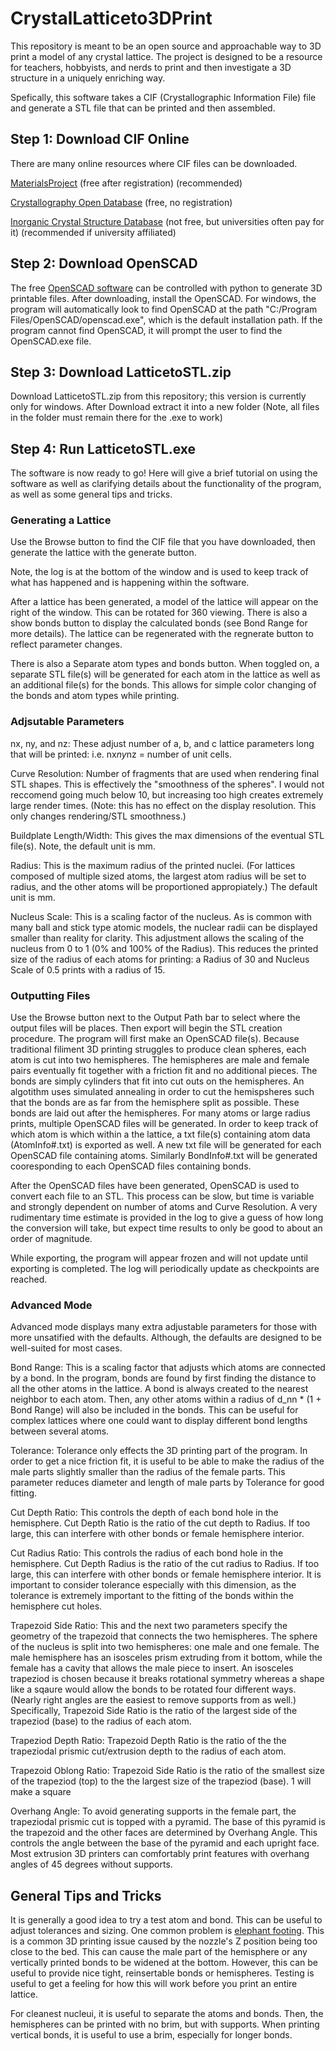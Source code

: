 # CrystalLatticeto3DPrint
This repository is meant to be an open source and approachable way to 3D print a model of any crystal lattice. The project is designed to be a resource for teachers, hobbyists, and nerds to print and then investigate a 3D structure in a uniquely enriching way.

Spefically, this software takes a CIF (Crystallographic Information File) file and generate a STL file that can be printed and then assembled.

## Step 1: Download CIF Online
There are many online resources where CIF files can be downloaded.

[MaterialsProject](https://materialsproject.org/) (free after registration) (recommended)

[Crystallography Open Database](http://crystallography.net/cod/) (free, no registration)

[Inorganic Crystal Structure Database](https://icsd.fiz-karlsruhe.de/) (not free, but universities often pay for it) (recommended if university affiliated)


## Step 2: Download OpenSCAD
The free [OpenSCAD software](https://openscad.org/) can be controlled with python to generate 3D printable files. After downloading, install the OpenSCAD. For windows, the program will automatically look to find OpenSCAD at the path "C:/Program Files/OpenSCAD/openscad.exe", which is the default installation path. If the program cannot find OpenSCAD, it will prompt the user to find the OpenSCAD.exe file.

## Step 3: Download LatticetoSTL.zip
Download LatticetoSTL.zip from this repository; this version is currently only for windows. After Download extract it into a new folder (Note, all files in the folder must remain there for the .exe to work)

## Step 4: Run LatticetoSTL.exe
The software is now ready to go! Here will give a brief tutorial on using the software as well as clarifying details about the functionality of the program, as well as some general tips and tricks.

### Generating a Lattice

Use the Browse button to find the CIF file that you have downloaded, then generate the lattice with the generate button.

Note, the log is at the bottom of the window and is used to keep track of what has happened and is happening within the software.

After a lattice has been generated, a model of the lattice will appear on the right of the window. This can be rotated for 360 viewing. There is also a show bonds button to display the calculated bonds (see Bond Range for more details). The lattice can be regenerated with the regnerate button to reflect parameter changes.

There is also a Separate atom types and bonds button. When toggled on, a separate STL file(s) will be generated for each atom in the lattice as well as an additional file(s) for the bonds. This allows for simple color changing of the bonds and atom types while printing.

### Adjsutable Parameters
nx, ny, and nz: These adjust number of a, b, and c lattice parameters long that will be printed: i.e. nx*ny*nz = number of unit cells.

Curve Resolution: Number of fragments that are used when rendering final STL shapes. This is effectively the "smoothness of the spheres". I would not reccomend going much below 10, but increasing too high creates extremely large render times. (Note: this has no effect on the display resolution. This only changes rendering/STL smoothness.)

Buildplate Length/Width: This gives the max dimensions of the eventual STL file(s). Note, the default unit is mm.

Radius: This is the maximum radius of the printed nuclei. (For lattices composed of multiple sized atoms, the largest atom radius will be set to radius, and the other atoms will be proportioned appropiately.) The default unit is mm. 

Nucleus Scale: This is a scaling factor of the nucleus. As is common with many ball and stick type atomic models, the nuclear radii can be displayed smaller than reality for clarity. This adjustment allows the scaling of the nucleus from 0 to 1 (0% and 100% of the Radius). This reduces the printed size of the radius of each atoms for printing: a Radius of 30 and Nucleus Scale of 0.5 prints with a radius of 15.

### Outputting Files
Use the Browse button next to the Output Path bar to select where the output files will be places. Then export will begin the STL creation procedure. The program will first make an OpenSCAD file(s). Because traditional filiment 3D printing struggles to produce clean spheres, each atom is cut into two hemispheres. The hemispheres are male and female pairs eventually fit together with a friction fit and no additional pieces. The bonds are simply cylinders that fit into cut outs on the hemispheres. An algotithm uses simulated annealing in order to cut the hemispsheres such that the bonds are as far from the hemisphere split as possible. These bonds are laid out after the hemispheres. For many atoms or large radius prints, multiple OpenSCAD files will be generated. In order to keep track of which atom is which within a the lattice, a txt file(s) containing atom data (AtomInfo#.txt) is exported as well. A new txt file will be generated for each OpenSCAD file containing atoms. Similarly BondInfo#.txt will be generated cooresponding to each OpenSCAD files containing bonds.

After the OpenSCAD files have been generated, OpenSCAD is used to convert each file to an STL. This process can be slow, but time is variable and strongly dependent on number of atoms and Curve Resolution. A very rudimentary time estimate is provided in the log to give a guess of how long the conversion will take, but expect time results to only be good to about an order of magnitude.

While exporting, the program will appear frozen and will not update until exporting is completed. The log will periodically update as checkpoints are reached.

### Advanced Mode
Advanced mode displays many extra adjustable parameters for those with more unsatified with the defaults. Although, the defaults are designed to be well-suited for most cases.

Bond Range: This is a scaling factor that adjusts which atoms are connected by a bond. In the program, bonds are found by first finding the distance to all the other atoms in the lattice. A bond is always created to the nearest neighbor to each atom. Then, any other atoms within a radius of d_nn * (1 + Bond Range) will also be included in the bonds. This can be useful for complex lattices where one could want to display different bond lengths between several atoms.

Tolerance: Tolerance only effects the 3D printing part of the program. In order to get a nice friction fit, it is useful to be able to make the radius of the male parts slightly smaller than the radius of the female parts. This parameter reduces diameter and length of male parts by Tolerance for good fitting.

Cut Depth Ratio: This controls the depth of each bond hole in the hemisphere. Cut Depth Ratio is the ratio of the cut depth to Radius. If too large, this can interfere with other bonds or female hemisphere interior.

Cut Radius Ratio: This controls the radius of each bond hole in the hemisphere. Cut Depth Radius is the ratio of the cut radius to Radius. If too large, this can interfere with other bonds or female hemisphere interior. It is important to consider tolerance especially with this dimension, as the tolerance is extremely important to the fitting of the bonds within the hemisphere cut holes.

Trapezoid Side Ratio: This and the next two parameters specify the geometry of the trapezoid that connects the two hemispheres. The sphere of the nucleus is split into two hemispheres: one male and one female. The male hemisphere has an isosceles prism extruding from it bottom, while the female has a cavity that allows the male piece to insert. An isosceles trapeziod is chosen because it breaks rotational symmetry whereas a shape like a sqaure would allow the bonds to be rotated four different ways. (Nearly right angles are the easiest to remove supports from as well.) Specifically, Trapezoid Side Ratio is the ratio of the largest side of the trapeziod (base) to the radius of each atom.

Trapeziod Depth Ratio: Trapezoid Depth Ratio is the ratio of the the trapeziodal prismic cut/extrusion depth to the radius of each atom.

Trapezoid Oblong Ratio: Trapezoid Side Ratio is the ratio of the smallest size of the trapeziod (top) to the the largest size of the trapeziod (base). 1 will make a square

Overhang Angle: To avoid generating supports in the female part, the trapeziodal prismic cut is topped with a pyramid. The base of this pyramid is the trapezoid and the other faces are determined by Overhang Angle. This controls the angle between the base of the pyramid and each upright face. Most extrusion 3D printers can comfortably print features with overhang angles of 45 degrees without supports.

## General Tips and Tricks
It is generally a good idea to try a test atom and bond. This can be useful to adjust tolerances and sizing. One common problem is [elephant footing](https://help.prusa3d.com/article/elephant-foot-compensation_114487). This is a common 3D printing issue caused by the nozzle's Z position being too close to the bed. This can cause the male part of the hemisphere or any vertically printed bonds to be widened at the bottom. However, this can be useful to provide nice tight, reinsertable bonds or hemispheres. Testing is useful to get a feeling for how this will work before you print an entire lattice.

For cleanest nucleui, it is useful to separate the atoms and bonds. Then, the hemispheres can be printed with no brim, but with supports. When printing vertical bonds, it is useful to use a brim, especially for longer bonds.
